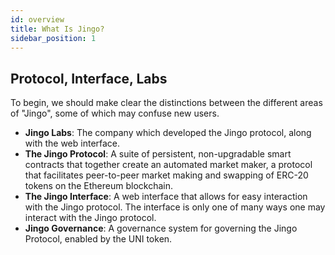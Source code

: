 ```yaml
---
id: overview
title: What Is Jingo?
sidebar_position: 1
---
```


## Protocol, Interface, Labs

To begin, we should make clear the distinctions between the different areas of "Jingo", some of which may confuse new users.

- **Jingo Labs**: The company which developed the Jingo protocol, along with the web interface.
- **The Jingo Protocol**: A suite of persistent, non-upgradable smart contracts that together create an automated market maker, a protocol that facilitates peer-to-peer market making and swapping of ERC-20 tokens on the Ethereum blockchain.
- **The Jingo Interface**: A web interface that allows for easy interaction with the Jingo protocol. The interface is only one of many ways one may interact with the Jingo protocol.
- **Jingo Governance**: A governance system for governing the Jingo Protocol, enabled by the UNI token.
